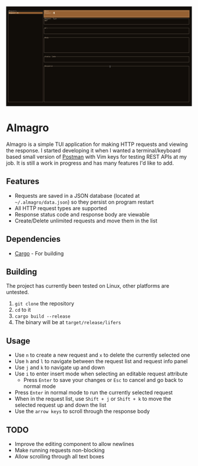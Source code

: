 ![demo](./demo.gif)

# Almagro
Almagro is a simple TUI application for making HTTP requests and viewing the
response. I started developing it when I wanted a terminal/keyboard based small
version of [Postman](https://postman.com/) with Vim keys for testing REST APIs at my job. It is still a
work in progress and has many features I'd like to add.

## Features
* Requests are saved in a JSON database (located at `~/.almagro/data.json`) so they persist on program restart
* All HTTP request types are supported
* Response status code and response body are viewable
* Create/Delete unlimited requests and move them in the list

## Dependencies
* [Cargo](https://doc.rust-lang.org/cargo/) - For building

## Building
The project has currently been tested on Linux, other platforms are untested.

1. `git clone` the repository
2. `cd` to it
3. `cargo build --release`
4. The binary will be at `target/release/lifers`

## Usage
* Use `n` to create a new request and `x` to delete the currently selected one
* Use `h` and `l` to navigate between the request list and request info panel
* Use `j` and `k` to navigate up and down
* Use `i` to enter insert mode when selecting an editable request attribute
  * Press `Enter` to save your changes or `Esc` to cancel and go back to normal mode
* Press `Enter` in normal mode to run the currently selected request
* When in the request list, use `Shift + j` or `Shift + k` to move the selected request up and down the list
* Use the `arrow keys` to scroll through the response body

## TODO
* Improve the editing component to allow newlines
* Make running requests non-blocking
* Allow scrolling through all text boxes
